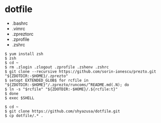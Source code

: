 dotfile
===

* .bashrc
* .vimrc
* .zpreztorc
* .zprofile
* .zshrc

```
$ yum install zsh
$ zsh
$ cd ~
$ rm .zlogin .zlogout .zprofile .zshenv .zshrc
$ git clone --recursive https://github.com/sorin-ionescu/prezto.git "${ZDOTDIR:-$HOME}/.zprezto"
$ setopt EXTENDED_GLOB$ for rcfile in "${ZDOTDIR:-$HOME}"/.zprezto/runcoms/^README.md(.N); do
$ ln -s "$rcfile" "${ZDOTDIR:-$HOME}/.${rcfile:t}"
$ done
$ exec $SHELL
```

```
$ cd ~
$ git clone https://github.com/shyazusa/dotfile.git
$ cp dotfile/.* .
```
